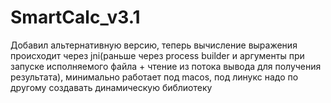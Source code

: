 # SmartCalc_v3.1

Добавил альтернативную версию, теперь вычисление выражения происходит через jni(раньше через process builder и аргументы при запуске исполняемого файла + чтение из потока вывода для получения результата), минимально работает под macos, под линукс надо по другому создавать динамическую библиотеку
